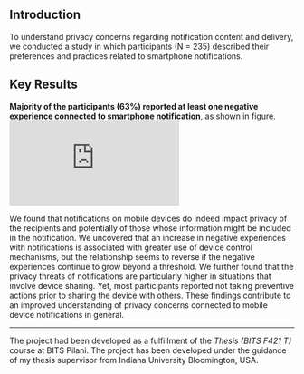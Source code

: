 ## Introduction
To understand privacy concerns regarding notification content and delivery, we conducted a study in which participants (N = 235) described their preferences and practices related to smartphone notifications. 


## Key Results


**Majority of the participants (63%) reported at least one negative experience connected to smartphone notification**, as shown in figure.
![Instances of negative experience due to smartphone notifications](https://github.com/PriyankaVerma98/notifications/files/5994750/NegExp1.pdf "Negative exp")


We found that notifications on mobile devices do indeed impact privacy of the recipients and potentially of those whose information might be included in the notification. We uncovered that an increase in negative experiences with notifications is associated with greater use of device control mechanisms, but the relationship seems to reverse if the negative experiences continue to grow beyond a threshold. We further found that the privacy threats of notifications are particularly higher in situations that involve device sharing. Yet, most participants reported not taking preventive actions prior to sharing the device with others. These findings contribute to an improved understanding of privacy concerns connected to mobile device notifications in general.

****
The project had been developed as a fulfillment of the *Thesis (BITS F421 T)* course at BITS Pilani. The project has been developed under the guidance of my thesis supervisor from Indiana University Bloomington, USA. 
